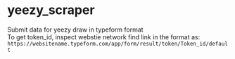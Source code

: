# yeezy_scraper
Submit data for yeezy draw in typeform format <br/>
To get token_id, inspect webstie network find link in the format as: `https://websitename.typeform.com/app/form/result/token/Token_id/default`

